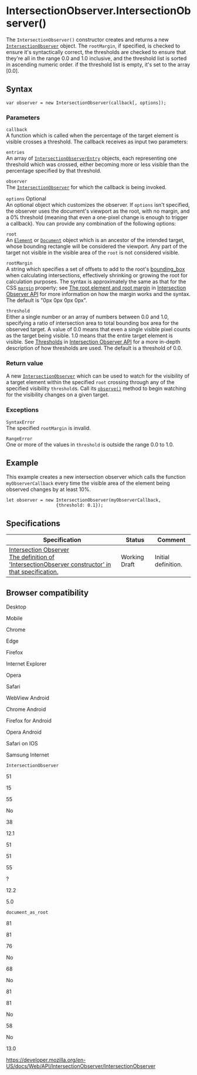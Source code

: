 IntersectionObserver.IntersectionObserver()
===========================================

The `IntersectionObserver()` constructor creates and returns a new [`IntersectionObserver`](../intersectionobserver) object. The `rootMargin`, if specified, is checked to ensure it's syntactically correct, the thresholds are checked to ensure that they're all in the range 0.0 and 1.0 inclusive, and the threshold list is sorted in ascending numeric order. if the threshold list is empty, it's set to the array \[0.0\].

Syntax
------

    var observer = new IntersectionObserver(callback[, options]);

### Parameters

`callback`  
A function which is called when the percentage of the target element is visible crosses a threshold. The callback receives as input two parameters:

`entries`  
An array of [`IntersectionObserverEntry`](../intersectionobserverentry) objects, each representing one threshold which was crossed, either becoming more or less visible than the percentage specified by that threshold.

`observer`  
The [`IntersectionObserver`](../intersectionobserver) for which the callback is being invoked.

 `options` <span class="badge inline optional">Optional</span>   
An optional object which customizes the observer. If `options` isn't specified, the observer uses the document's viewport as the root, with no margin, and a 0% threshold (meaning that even a one-pixel change is enough to trigger a callback). You can provide any combination of the following options:

`root`  
An [`Element`](../element) or [`Document`](../document) object which is an ancestor of the intended target, whose bounding rectangle will be considered the viewport. Any part of the target not visible in the visible area of the `root` is not considered visible.

`rootMargin`  
A string which specifies a set of offsets to add to the root's [bounding\_box](https://developer.mozilla.org/en-US/docs/Glossary/bounding_box) when calculating intersections, effectively shrinking or growing the root for calculation purposes. The syntax is approximately the same as that for the CSS [`margin`](https://developer.mozilla.org/en-US/docs/Web/CSS/margin) property; see [The root element and root margin](#) in [Intersection Observer API](../intersection_observer_api) for more information on how the margin works and the syntax. The default is "0px 0px 0px 0px".

`threshold`  
Either a single number or an array of numbers between 0.0 and 1.0, specifying a ratio of intersection area to total bounding box area for the observed target. A value of 0.0 means that even a single visible pixel counts as the target being visible. 1.0 means that the entire target element is visible. See [Thresholds](../intersection_observer_api#thresholds) in [Intersection Observer API](../intersection_observer_api) for a more in-depth description of how thresholds are used. The default is a threshold of 0.0.

### Return value

A new [`IntersectionObserver`](../intersectionobserver) which can be used to watch for the visibility of a target element within the specified `root` crossing through any of the specified visibility `threshold`s. Call its [`observe()`](observe) method to begin watching for the visibility changes on a given target.

### Exceptions

`SyntaxError`  
The specified `rootMargin` is invalid.

`RangeError`  
One or more of the values in `threshold` is outside the range 0.0 to 1.0.

Example
-------

This example creates a new intersection observer which calls the function `myObserverCallback` every time the visible area of the element being observed changes by at least 10%.

    let observer = new IntersectionObserver(myObserverCallback,
                       {threshold: 0.1});

Specifications
--------------

<table><thead><tr class="header"><th>Specification</th><th>Status</th><th>Comment</th></tr></thead><tbody><tr class="odd"><td><a href="https://w3c.github.io/IntersectionObserver/#dom-intersectionobserver-intersectionobserver">Intersection Observer<br />
<span class="small">The definition of 'IntersectionObserver constructor' in that specification.</span></a></td><td><span class="spec-wd">Working Draft</span></td><td>Initial definition.</td></tr></tbody></table>

Browser compatibility
---------------------

Desktop

Mobile

Chrome

Edge

Firefox

Internet Explorer

Opera

Safari

WebView Android

Chrome Android

Firefox for Android

Opera Android

Safari on IOS

Samsung Internet

`IntersectionObserver`

51

15

55

No

38

12.1

51

51

55

?

12.2

5.0

`document_as_root`

81

81

76

No

68

No

81

81

No

58

No

13.0

<a href="https://developer.mozilla.org/en-US/docs/Web/API/IntersectionObserver/IntersectionObserver" class="_attribution-link">https://developer.mozilla.org/en-US/docs/Web/API/IntersectionObserver/IntersectionObserver</a>
